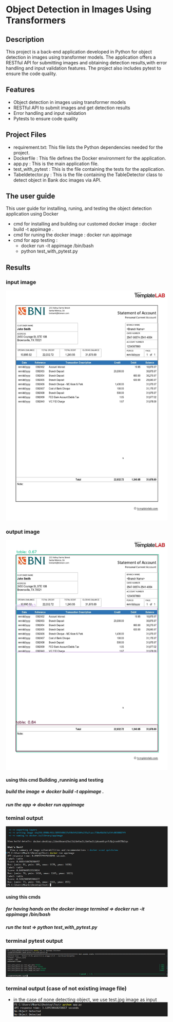 # Object Detection in Images Using Transformers

## Description
This project is a back-end application developed in Python for object detection in images using transformer models. 
The application offers a RESTful API for submitting images and obtaining detection results,with error handling and input validation features.
The project also includes pytest to ensure the code quality.

## Features

- Object detection in images using transformer models
- RESTful API to submit images and get detection results
- Error handling and input validation
- Pytests to ensure code quality

## Project Files
- requirement.txt: This file lists the Python dependencies needed for the project.
- Dockerfile : This file defines the Docker environment for the application.
- app.py : This is the main application file.
- test_with_pytest : This is the file containing the tests for the application.
- Tabeldetector.py : This is the file containing the TableDetector class to detect object in Bank doc images via API.

## The user guide 
This user guide for installing, runing, and testing the object detection application using Docker
- cmd for installing and building our customed docker image : docker build -t appimage .
- cmd for runing the docker image : docker run appimage 
- cmd for app testing : 
  - docker run -it appimage /bin/bash
  - python test_with_pytest.py

## Results

### input image 
![Screenshot](Bank-doc.jpg)
### output image 
![Screenshot](Api_result.jpg)


#### using this cmd Building ,runninig and testing 
##### build the image => docker build -t appimage .
##### run the app => docker run appimage
### teminal output  
![Screenshot](screen_shots/screenshot1.png)
#### using this cmds
##### for having hands on the docker image terminal => docker run -it appimage /bin/bash
##### run the test => python test_with_pytest.py
### terminal pytest output
![Screenshot](screen_shots/screenshot2.png)
### terminal output (case of not existing image file)
- in the case of none detecting object, we use test.jpg image as input
![Screenshot](screen_shots/screnshot3.png)
